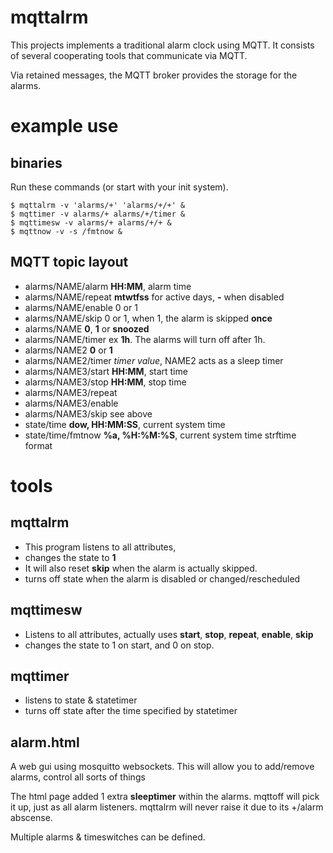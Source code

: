 # mqttalrm

This projects implements a traditional alarm clock using MQTT.
It consists of several cooperating tools that communicate
via MQTT.

Via retained messages, the MQTT broker provides the storage
for the alarms.

# example use
## binaries

Run these commands (or start with your init system).

	$ mqttalrm -v 'alarms/+' 'alarms/+/+' &
	$ mqttimer -v alarms/+ alarms/+/timer &
	$ mqttimesw -v alarms/+ alarms/+/+ &
	$ mqttnow -v -s /fmtnow &

## MQTT topic layout

* alarms/NAME/alarm	**HH:MM**, alarm time
* alarms/NAME/repeat	**mtwtfss** for active days, **-** when disabled
* alarms/NAME/enable	0 or 1
* alarms/NAME/skip	0 or 1, when 1, the alarm is skipped **once**
* alarms/NAME		**0**, **1** or **snoozed**
* alarms/NAME/timer	ex **1h**. The alarms will turn off after 1h.
* alarms/NAME2		**0** or **1**
* alarms/NAME2/timer	*timer value*, NAME2 acts as a sleep timer
* alarms/NAME3/start	**HH:MM**, start time
* alarms/NAME3/stop	**HH:MM**, stop time
* alarms/NAME3/repeat
* alarms/NAME3/enable
* alarms/NAME3/skip	see above
* state/time		**dow, HH:MM:SS**, current system time
* state/time/fmtnow	**%a, %H:%M:%S**, current system time strftime format

# tools
## mqttalrm

* This program listens to all attributes,
* changes the state to **1**
* It will also reset **skip** when the alarm is actually skipped.
* turns off state when the alarm is disabled or changed/rescheduled

## mqttimesw

* Listens to all attributes, actually uses **start**, **stop**, **repeat**, **enable**, **skip**
* changes the state to 1 on start, and 0 on stop.

## mqttimer

* listens to state & statetimer
* turns off state after the time specified by statetimer

## alarm.html

A web gui using mosquitto websockets.
This will allow you to add/remove alarms, control all sorts of things

The html page added 1 extra **sleeptimer** within the alarms.
mqttoff will pick it up, just as all alarm listeners.
mqttalrm will never raise it due to its +/alarm abscense.

Multiple alarms & timeswitches can be defined.

